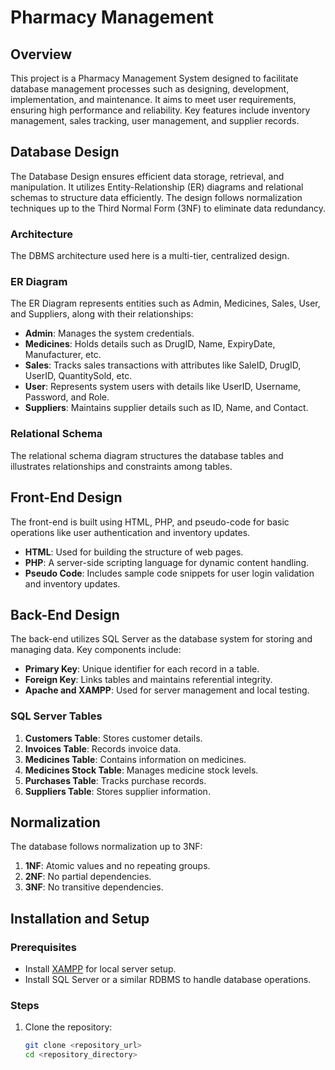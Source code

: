 # Pharmacy Management 

## Overview

This project is a Pharmacy Management System designed to facilitate database management processes such as designing, development, implementation, and maintenance. It aims to meet user requirements, ensuring high performance and reliability. Key features include inventory management, sales tracking, user management, and supplier records.

## Database Design

The Database Design ensures efficient data storage, retrieval, and manipulation. It utilizes Entity-Relationship (ER) diagrams and relational schemas to structure data efficiently. The design follows normalization techniques up to the Third Normal Form (3NF) to eliminate data redundancy.

### Architecture
The DBMS architecture used here is a multi-tier, centralized design.

### ER Diagram
The ER Diagram represents entities such as Admin, Medicines, Sales, User, and Suppliers, along with their relationships:
- **Admin**: Manages the system credentials.
- **Medicines**: Holds details such as DrugID, Name, ExpiryDate, Manufacturer, etc.
- **Sales**: Tracks sales transactions with attributes like SaleID, DrugID, UserID, QuantitySold, etc.
- **User**: Represents system users with details like UserID, Username, Password, and Role.
- **Suppliers**: Maintains supplier details such as ID, Name, and Contact.

### Relational Schema
The relational schema diagram structures the database tables and illustrates relationships and constraints among tables.

## Front-End Design

The front-end is built using HTML, PHP, and pseudo-code for basic operations like user authentication and inventory updates.

- **HTML**: Used for building the structure of web pages.
- **PHP**: A server-side scripting language for dynamic content handling.
- **Pseudo Code**: Includes sample code snippets for user login validation and inventory updates.

## Back-End Design

The back-end utilizes SQL Server as the database system for storing and managing data. Key components include:
- **Primary Key**: Unique identifier for each record in a table.
- **Foreign Key**: Links tables and maintains referential integrity.
- **Apache and XAMPP**: Used for server management and local testing.

### SQL Server Tables
1. **Customers Table**: Stores customer details.
2. **Invoices Table**: Records invoice data.
3. **Medicines Table**: Contains information on medicines.
4. **Medicines Stock Table**: Manages medicine stock levels.
5. **Purchases Table**: Tracks purchase records.
6. **Suppliers Table**: Stores supplier information.

## Normalization

The database follows normalization up to 3NF:
1. **1NF**: Atomic values and no repeating groups.
2. **2NF**: No partial dependencies.
3. **3NF**: No transitive dependencies.

## Installation and Setup

### Prerequisites
- Install [XAMPP](https://www.apachefriends.org/download.html) for local server setup.
- Install SQL Server or a similar RDBMS to handle database operations.

### Steps
1. Clone the repository:
   ```bash
   git clone <repository_url>
   cd <repository_directory>
